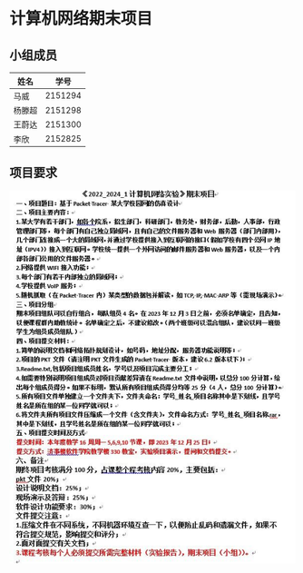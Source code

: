 # 计算机网络期末项目

## 小组成员

| 姓名   | 学号    |
| ------ | ------- |
| 马威   | 2151294 |
| 杨滕超 | 2151298 |
| 王蔚达 | 2151300 |
| 李欣   | 2152825 |

## 项目要求

![image](https://github.com/tjuDavidWang/HW-ComputerNetwork/blob/main/Project/%E9%A1%B9%E7%9B%AE%E8%A6%81%E6%B1%82.jpg)
